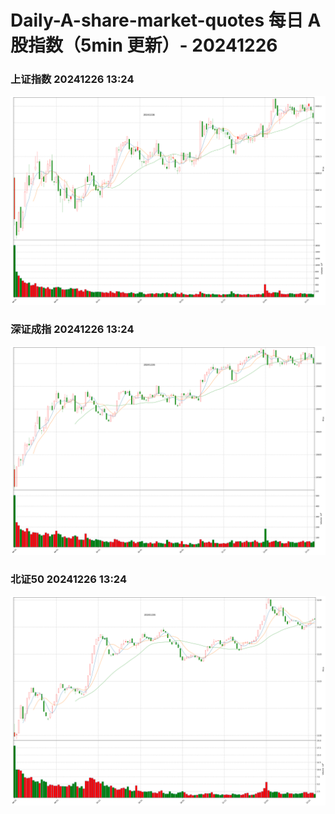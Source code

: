 
# Daily-A-share-market-quotes 每日 A 股指数（5min 更新）- 20241226

### 上证指数 20241226 13:24
![](./fig/2024/12/20241226-sh000001.png)

### 深证成指 20241226 13:24
![](./fig/2024/12/20241226-sz399001.png)

### 北证50 20241226 13:24
![](./fig/2024/12/20241226-bj899050.png)
